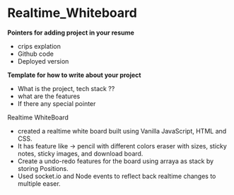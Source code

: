 # Realtime_Whiteboard

**Pointers for adding project in your resume**
* crips explation
* Github code
* Deployed version

**Template for how to write about your project**
* What is the project, tech stack ??
* what are the features
* If there any special pointer


Realtime WhiteBoard
* created a realtime white board built using Vanilla JavaScript, HTML and CSS.
* It has feature like -> pencil with different colors eraser with sizes, sticky notes, sticky images, and download board.
* Create a undo-redo features for the board using arraya as stack by storing Positions.
* Used socket.io and Node events to reflect back  realtime changes to multiple easer.

